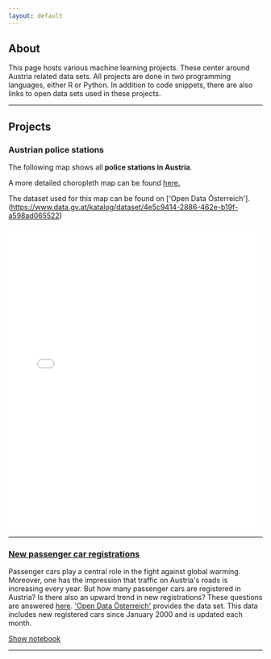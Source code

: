 ```yaml
---
layout: default
---
```


## About

This page hosts various machine learning projects. These center around Austria related data sets. All projects are done in two programming languages, either R or Python. In addition to code snippets, there are also links to open data sets used in these projects.
* * *

## Projects

### Austrian police stations

The following map shows all **police stations in Austria**.

A more detailed choropleth map can be found [here.](https://github.com/kometenmelodie/kometenmelodie.github.io/tree/main/html)

The dataset used for this map can be found on ['Open Data Österreich'].(https://www.data.gv.at/katalog/dataset/4e5c9414-2886-462e-b19f-a598ad065522)

<iframe src="/html/map_only_coordinates.html" height="600px" width="100%" style="border:none;">
</iframe>

* * *

### [New passenger car registrations](./another-page.html)

Passenger cars play a central role in the fight against global warming.
Moreover, one has the impression that traffic on Austria's roads is increasing every year. But how many passenger cars are registered in Austria? Is there also an upward trend in new registrations? These questions are answered [here](./another-page.html).
['Open Data Österreich'](https://www.data.gv.at/katalog/dataset/d509ae53-9411-4154-b021-01545adb02ad) provides the data set. This data includes new registered cars since January 2000 and is updated each month.

[Show notebook](./another-page.html)
* * *
